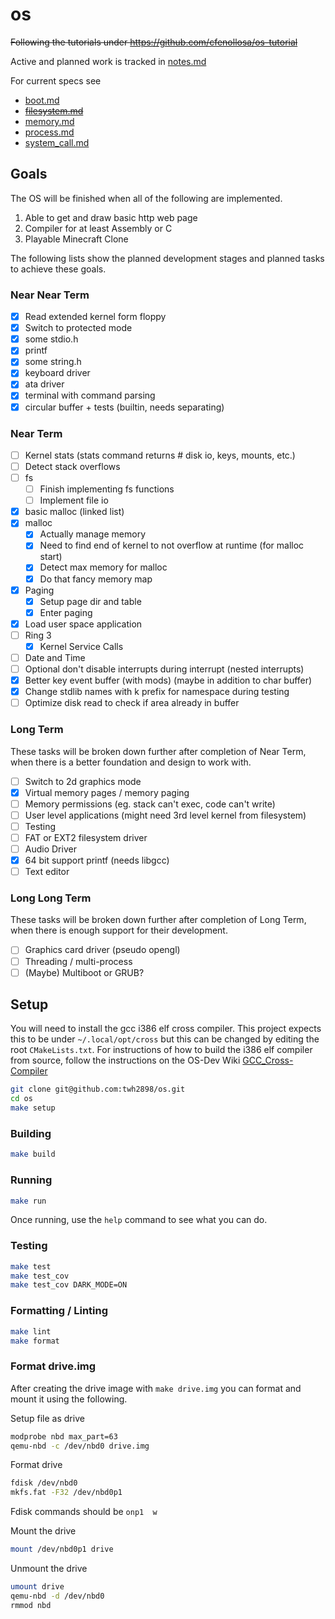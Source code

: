 # os

~~Following the tutorials under https://github.com/cfenollosa/os-tutorial~~

Active and planned work is tracked in [notes.md](notes.md)

For current specs see

- [boot.md](design/boot.md)
- ~~[filesystem.md](design/filesystem.md)~~
- [memory.md](design/memory.md)
- [process.md](design/process.md)
- [system_call.md](design/system_call.md)

## Goals

The OS will be finished when all of the following are implemented.

1. Able to get and draw basic http web page
2. Compiler for at least Assembly or C
3. Playable Minecraft Clone

The following lists show the planned development stages and planned tasks to
achieve these goals.

### Near Near Term

- [x] Read extended kernel form floppy
- [x] Switch to protected mode
- [x] some stdio.h
- [x] printf
- [x] some string.h
- [x] keyboard driver
- [x] ata driver
- [x] terminal with command parsing
- [x] circular buffer + tests (builtin, needs separating)

### Near Term

- [ ] Kernel stats (stats command returns # disk io, keys, mounts, etc.)
- [ ] Detect stack overflows
- [ ] fs
  - [ ] Finish implementing fs functions
  - [ ] Implement file io
- [x] basic malloc (linked list)
- [x] malloc
  - [x] Actually manage memory
  - [x] Need to find end of kernel to not overflow at runtime (for malloc start)
  - [x] Detect max memory for malloc
  - [x] Do that fancy memory map
- [x] Paging
  - [x] Setup page dir and table
  - [x] Enter paging
- [x] Load user space application
- [ ] Ring 3
  - [x] Kernel Service Calls
- [ ] Date and Time
- [ ] Optional don't disable interrupts during interrupt (nested interrupts)
- [x] Better key event buffer (with mods) (maybe in addition to char buffer)
- [x] Change stdlib names with k prefix for namespace during testing
- [ ] Optimize disk read to check if area already in buffer

### Long Term

These tasks will be broken down further after completion of Near Term, when
there is a better foundation and design to work with.

- [ ] Switch to 2d graphics mode
- [x] Virtual memory pages / memory paging
- [ ] Memory permissions (eg. stack can't exec, code can't write)
- [ ] User level applications (might need 3rd level kernel from filesystem)
- [ ] Testing
- [ ] FAT or EXT2 filesystem driver
- [ ] Audio Driver
- [x] 64 bit support printf (needs libgcc)
- [ ] Text editor

### Long Long Term

These tasks will be broken down further after completion of Long Term, when
there is enough support for their development.

- [ ] Graphics card driver (pseudo opengl)
- [ ] Threading / multi-process
- [ ] (Maybe) Multiboot or GRUB?

## Setup

You will need to install the gcc i386 elf cross compiler. This project expects
this to be under `~/.local/opt/cross` but this can be changed by editing the
root `CMakeLists.txt`. For instructions of how to build the i386 elf compiler
from source, follow the instructions on the OS-Dev Wiki
[GCC_Cross-Compiler](https://wiki.osdev.org/GCC_Cross-Compiler)

```sh
git clone git@github.com:twh2898/os.git
cd os
make setup
```

### Building

```sh
make build
```

### Running

```sh
make run
```

Once running, use the `help` command to see what you can do.

### Testing

```sh
make test
make test_cov
make test_cov DARK_MODE=ON
```

### Formatting / Linting

```sh
make lint
make format
```

### Format drive.img

After creating the drive image with `make drive.img` you can format and mount it
using the following.

Setup file as drive

```sh
modprobe nbd max_part=63
qemu-nbd -c /dev/nbd0 drive.img
```

Format drive

```sh
fdisk /dev/nbd0
mkfs.fat -F32 /dev/nbd0p1
```

Fdisk commands should be `onp1  w`

Mount the drive

```sh
mount /dev/nbd0p1 drive
```

Unmount the drive

```sh
umount drive
qemu-nbd -d /dev/nbd0
rmmod nbd
```
